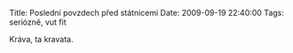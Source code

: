 Title: Poslední povzdech před státnicemi
Date: 2009-09-19 22:40:00
Tags: seriózně, vut fit

Kráva, ta kravata.
